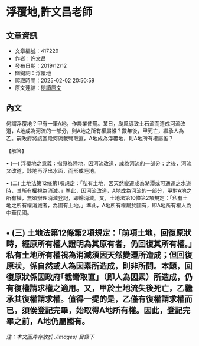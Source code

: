 # 浮覆地,許文昌老師

## 文章資訊
- 文章編號：417229
- 作者：許文昌
- 發布日期：2019/12/12
- 關鍵詞：浮覆地
- 爬取時間：2025-02-02 20:50:59
- 原文連結：[閱讀原文](https://real-estate.get.com.tw/Columns/detail.aspx?no=417229)

## 內文
何謂浮覆地？甲有一筆A地，作農業使用。某日，颱風導致土石流而造成河流改道，A地成為河流的一部分，則A地之所有權屬誰？數年後，甲死亡，繼承人為乙。嗣政府將該區段河流截彎取直，A地成為浮覆地，則A地所有權屬誰？

【解答】

• (一) 浮覆地之意義：指原為陸地，因河流改道，成為河流的一部分；之後，河流又改道，該地再浮出水面，而形成陸地。

• (二) 土地法第12條第1項規定：｢私有土地，因天然變遷成為湖潭或可通運之水道時，其所有權視為消滅。」準此，因河流改道，A地成為河流的一部分，甲對A地之所有權，無須辦理消滅登記，即歸消滅。又，土地法第10條第2項規定：｢私有土地之所有權消滅者，為國有土地。」準此，A地所有權屬於國有，即A地所有權人為中華民國。

• (三) 土地法第12條第2項規定：｢前項土地，回復原狀時，經原所有權人證明為其原有者，仍回復其所有權。」私有土地所有權視為消滅須因天然變遷所造成；但回復原狀，係自然或人為因素所造成，則非所問。本題，回復原狀係因政府｢截彎取直」（即人為因素）所造成，仍有復權請求權之適用。又，甲於土地流失後死亡，乙繼承其復權請求權。值得一提的是，乙僅有復權請求權而已，須俟登記完畢，始取得A地所有權。因此，登記完畢之前，A地仍屬國有。
---
*注：本文圖片存放於 ./images/ 目錄下*
